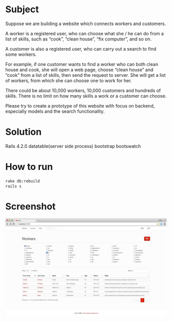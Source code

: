 # Subject

Suppose we are building a website which connects workers and customers.

A worker is a registered user, who can choose what she / he can do from a list of skills, such as “cook”, “clean house”, “fix computer”, and so on.

A customer is also a registered user, who can carry out a search to find some workers.

For example, if one customer wants to find a worker who can both clean house and cook, she will open a web page, choose “clean house” and “cook” from a list of skills, then send the request to server. She will get a list of workers, from which she can choose one to work for her.

There could be about 10,000 workers, 10,000 customers and hundreds of skills. There is no limit on how many skills a work or a customer can choose.

Please try to create a prototype of this website with focus on backend, especially models and the search functionality.

# Solution

Rails 4.2.0
datatable(server side process)
bootstrap
bootswatch

# How to run

```
rake db:rebuild
rails s
```

# Screenshot

![](screenshot.png)

